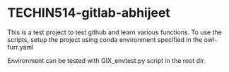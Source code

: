 # TECHIN514-gitlab-abhijeet
This is a test project to test github and learn various functions. To use the scripts, setup the project using conda environment specified in the owl-furr.yaml

Environment can be tested with GIX_envtest.py script in the root dir.
